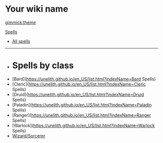 <!--
  -- Name of your wiki
  -- Do NOT remove the leading `#` character.
  -->

# Your wiki name


<!--
  -- Default theme
  -- (Read: http://dynalon.github.io/mdwiki/#!customizing.md#Theme_chooser)
  -->

[gimmick:theme](yeti)


<!--
  -- Navigation
  -- (Read: http://dynalon.github.io/mdwiki/#!quickstart.md#Adding_a_navigation)
  -->

[Spells]()

  * [All spells](http://unelith.github.io/en_US/list.html?indexName=Spells)
  - - - -
  * # Spells by class
  * [Bard](https://unelith.github.io/en_US/list.html?indexName=Bard Spells)
  * [Cleric](https://unelith.github.io/en_US/list.html?indexName=Cleric Spells)
  * [Druid](https://unelith.github.io/en_US/list.html?indexName=Druid Spells)
  * [Paladin](https://unelith.github.io/en_US/list.html?indexName=Paladin Spells)
  * [Ranger](https://unelith.github.io/en_US/list.html?indexName=Ranger Spells)
  * [Warlock](https://unelith.github.io/en_US/list.html?indexName=Warlock Spells)
  * [Wizard/Sorcerer](https://unelith.github.io/en_US/list.html?indexName=Wizard%20%26%20Sorcerer%20Spells)


<!-- A more complex navigation example: ----------------------------------------

[Menu Item 1]()

  * # SubMenu Heading 1
  * [SubMenu Item 1](pages/subitem1.md)
  * [SubMenu Item 2](pages/subitem2.md)
  - - - -
  * # SubMenu Heading 2
  * [SubMenu Item 3](pages/subitem3.md)
  - - - -
  * # SubMenu Heading 3
  * [SubMenu Item 3](pages/subitem3.md)

[Menu Item 2](pages/item2.md)

[Menu Item 3](pages/item3.md)

---------------------------------------------------------------------------- -->

<!--
  -- Change the Language
  -- Could be useful when there's more than one language wiki.
  -->

<!--
[Change the Language]()

  * [English (United States)](/en_US/)
  * [English (United Kingdom)](/en_GB/)
  * [Italian](/it/)
-->

<!--
  -- Let the user choose a theme
  -- (Read: http://dynalon.github.io/mdwiki/#!quickstart.md#Adding_a_navigation)
  -->

<!--
[gimmick:themechooser](Choose theme)
-->
